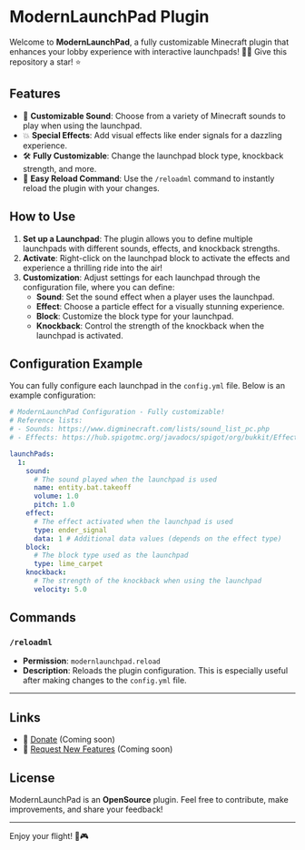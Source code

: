 
# **ModernLaunchPad Plugin**

Welcome to **ModernLaunchPad**, a fully customizable Minecraft plugin that enhances your lobby experience with interactive launchpads! 🚀✨
Give this repository a star! ⭐

## **Features**
- 🎵 **Customizable Sound**: Choose from a variety of Minecraft sounds to play when using the launchpad.
- 💥 **Special Effects**: Add visual effects like ender signals for a dazzling experience.
- 🛠️ **Fully Customizable**: Change the launchpad block type, knockback strength, and more.
- 🔄 **Easy Reload Command**: Use the `/reloadml` command to instantly reload the plugin with your changes.

## **How to Use**
1. **Set up a Launchpad**: The plugin allows you to define multiple launchpads with different sounds, effects, and knockback strengths.
2. **Activate**: Right-click on the launchpad block to activate the effects and experience a thrilling ride into the air!
3. **Customization**: Adjust settings for each launchpad through the configuration file, where you can define:
    - **Sound**: Set the sound effect when a player uses the launchpad.
    - **Effect**: Choose a particle effect for a visually stunning experience.
    - **Block**: Customize the block type for your launchpad.
    - **Knockback**: Control the strength of the knockback when the launchpad is activated.

## **Configuration Example**

You can fully configure each launchpad in the `config.yml` file. Below is an example configuration:

```yaml
# ModernLaunchPad Configuration - Fully customizable!
# Reference lists:
# - Sounds: https://www.digminecraft.com/lists/sound_list_pc.php
# - Effects: https://hub.spigotmc.org/javadocs/spigot/org/bukkit/Effect.html

launchPads:
  1:
    sound:
      # The sound played when the launchpad is used
      name: entity.bat.takeoff
      volume: 1.0
      pitch: 1.0
    effect:
      # The effect activated when the launchpad is used
      type: ender_signal
      data: 1 # Additional data values (depends on the effect type)
    block:
      # The block type used as the launchpad
      type: lime_carpet
    knockback:
      # The strength of the knockback when using the launchpad
      velocity: 5.0
```

## **Commands**

### `/reloadml`
- **Permission**: `modernlaunchpad.reload`
- **Description**: Reloads the plugin configuration. This is especially useful after making changes to the `config.yml` file.

---

## **Links**
- 💖 [Donate](#) (Coming soon)
- 🚀 [Request New Features](#) (Coming soon)

## **License**
ModernLaunchPad is an **OpenSource** plugin. Feel free to contribute, make improvements, and share your feedback!

---

Enjoy your flight! 🚀🎮
